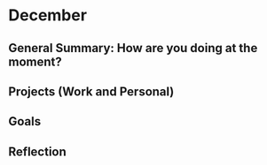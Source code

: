 # December

## General Summary: How are you doing at the moment?

## Projects (Work and Personal)

## Goals

## Reflection
